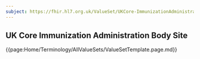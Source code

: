 ```yaml
---
subject: https://fhir.hl7.org.uk/ValueSet/UKCore-ImmunizationAdministrationBodySite
---
```

## UK Core Immunization Administration Body Site

{{page:Home/Terminology/AllValueSets/ValueSetTemplate.page.md}}